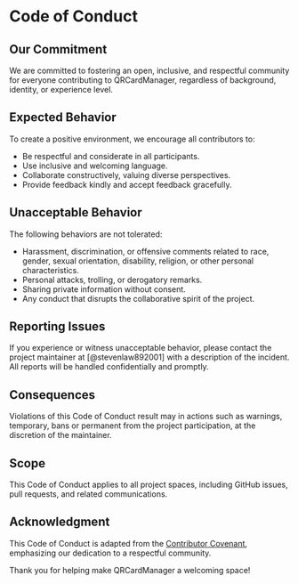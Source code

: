 # Code of Conduct

## Our Commitment
We are committed to fostering an open, inclusive, and respectful community for everyone contributing to QRCardManager, regardless of background, identity, or experience level.

## Expected Behavior
To create a positive environment, we encourage all contributors to:
- Be respectful and considerate in all participants.
- Use inclusive and welcoming language.
- Collaborate constructively, valuing diverse perspectives.
- Provide feedback kindly and accept feedback gracefully.

## Unacceptable Behavior
The following behaviors are not tolerated:
- Harassment, discrimination, or offensive comments related to race, gender, sexual orientation, disability, religion, or other personal characteristics.
- Personal attacks, trolling, or derogatory remarks.
- Sharing private information without consent.
- Any conduct that disrupts the collaborative spirit of the project.

## Reporting Issues
If you experience or witness unacceptable behavior, please contact the project maintainer at [@stevenlaw892001] with a description of the incident. All reports will be handled confidentially and promptly.

## Consequences
Violations of this Code of Conduct result may in actions such as warnings, temporary, bans or permanent from the project participation, at the discretion of the maintainer.

## Scope
This Code of Conduct applies to all project spaces, including GitHub issues, pull requests, and related communications.

## Acknowledgment
This Code of Conduct is adapted from the [Contributor Covenant](https://www.contributor-covenant.org/version/2/1/code_of_conduct.html), emphasizing our dedication to a respectful community.

Thank you for helping make QRCardManager a welcoming space!
